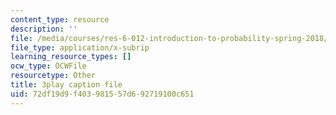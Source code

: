 ```yaml
---
content_type: resource
description: ''
file: /media/courses/res-6-012-introduction-to-probability-spring-2018/72df19d9f403981557d692719100c651_7B3cDe39lwY.srt
file_type: application/x-subrip
learning_resource_types: []
ocw_type: OCWFile
resourcetype: Other
title: 3play caption file
uid: 72df19d9-f403-9815-57d6-92719100c651
---
```

